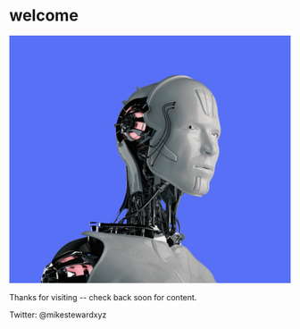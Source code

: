 # welcome

![robot1png.png](000-home/assets/robot1png.png "robot1png.png")

Thanks for visiting -- check back soon for content.

Twitter: @mikestewardxyz
